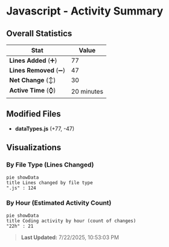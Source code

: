 # Javascript - Activity Summary 

## Overall Statistics

| Stat                   | Value                                                             |
| ---------------------- | ----------------------------------------------------------------- |
| **Lines Added** (➕)   | 77                                          |
| **Lines Removed** (➖) | 47                                        |
| **Net Change** (↕)    | 30                |
| **Active Time** (⌚)   | 20 minutes |


## Modified Files
- **dataTypes.js** (+77, -47)

## Visualizations

### By File Type (Lines Changed)

```mermaid
pie showData
title Lines changed by file type
".js" : 124
```

### By Hour (Estimated Activity Count)

```mermaid
pie showData
title Coding activity by hour (count of changes)
"22h" : 21
```


> **Last Updated:** 7/22/2025, 10:53:03 PM
